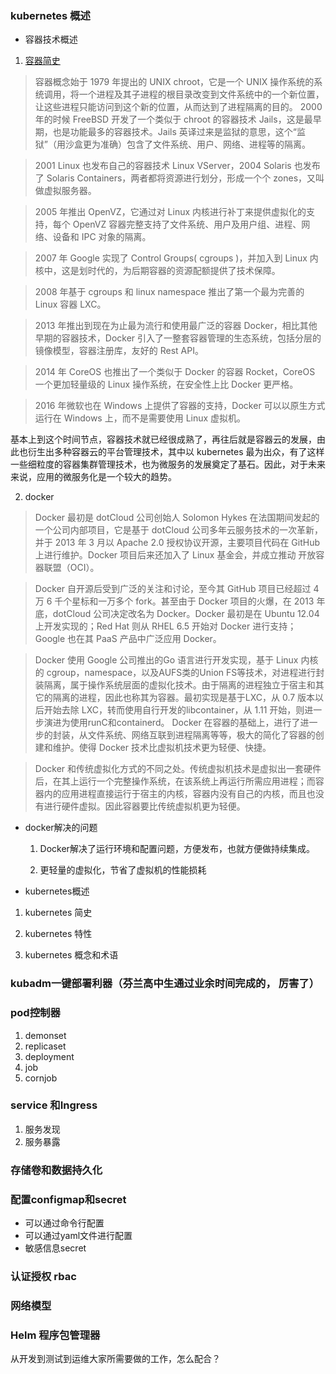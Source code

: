 ### kubernetes 概述
- 容器技术概述
 1. [容器简史](https://www.cnblogs.com/bakari/p/8868850.html)

>容器概念始于 1979 年提出的 UNIX chroot，它是一个 UNIX 操作系统的系统调用，将一个进程及其子进程的根目录改变到文件系统中的一个新位置，让这些进程只能访问到这个新的位置，从而达到了进程隔离的目的。
2000 年的时候 FreeBSD 开发了一个类似于 chroot 的容器技术 Jails，这是最早期，也是功能最多的容器技术。Jails 英译过来是监狱的意思，这个“监狱”（用沙盒更为准确）包含了文件系统、用户、网络、进程等的隔离。

>2001 Linux 也发布自己的容器技术 Linux VServer，2004 Solaris 也发布了 Solaris Containers，两者都将资源进行划分，形成一个个 zones，又叫做虚拟服务器。

>2005 年推出 OpenVZ，它通过对 Linux 内核进行补丁来提供虚拟化的支持，每个 OpenVZ 容器完整支持了文件系统、用户及用户组、进程、网络、设备和 IPC 对象的隔离。

>2007 年 Google 实现了 Control Groups( cgroups )，并加入到 Linux 内核中，这是划时代的，为后期容器的资源配额提供了技术保障。

>2008 年基于 cgroups 和 linux namespace 推出了第一个最为完善的 Linux 容器 LXC。

>2013 年推出到现在为止最为流行和使用最广泛的容器 Docker，相比其他早期的容器技术，Docker 引入了一整套容器管理的生态系统，包括分层的镜像模型，容器注册库，友好的 Rest API。

>2014 年 CoreOS 也推出了一个类似于 Docker 的容器 Rocket，CoreOS 一个更加轻量级的 Linux 操作系统，在安全性上比 Docker 更严格。

>2016 年微软也在 Windows 上提供了容器的支持，Docker 可以以原生方式运行在 Windows 上，而不是需要使用 Linux 虚拟机。

基本上到这个时间节点，容器技术就已经很成熟了，再往后就是容器云的发展，由此也衍生出多种容器云的平台管理技术，其中以 kubernetes 最为出众，有了这样一些细粒度的容器集群管理技术，也为微服务的发展奠定了基石。因此，对于未来来说，应用的微服务化是一个较大的趋势。

 2. docker

>Docker 最初是 dotCloud 公司创始人 Solomon Hykes 在法国期间发起的一个公司内部项目，它是基于 dotCloud 公司多年云服务技术的一次革新，并于
2013 年 3 月以 Apache 2.0 授权协议开源，主要项目代码在
GitHub上进行维护。Docker 项目后来还加入了 Linux 基金会，并成立推动
开放容器联盟（OCI）。 

>Docker 自开源后受到广泛的关注和讨论，至今其 GitHub 项目已经超过 4 万 6 千个星标和一万多个 fork。甚至由于 Docker 项目的火爆，在 2013 年底，dotCloud 公司决定改名为 Docker。Docker 最初是在 Ubuntu 12.04 上开发实现的；Red Hat 则从 RHEL 6.5 开始对 Docker 进行支持；Google 也在其 PaaS 产品中广泛应用 Docker。 

>Docker 使用 Google 公司推出的Go 语言进行开发实现，基于 Linux 内核的
cgroup，namespace，以及AUFS类的Union FS等技术，对进程进行封装隔离，属于操作系统层面的虚拟化技术。由于隔离的进程独立于宿主和其它的隔离的进程，因此也称其为容器。最初实现是基于LXC，从 0.7 版本以后开始去除 LXC，转而使用自行开发的libcontainer，从 1.11 开始，则进一步演进为使用runC和containerd。
Docker 在容器的基础上，进行了进一步的封装，从文件系统、网络互联到进程隔离等等，极大的简化了容器的创建和维护。使得 Docker 技术比虚拟机技术更为轻便、快捷。 

>Docker 和传统虚拟化方式的不同之处。传统虚拟机技术是虚拟出一套硬件后，在其上运行一个完整操作系统，在该系统上再运行所需应用进程；而容器内的应用进程直接运行于宿主的内核，容器内没有自己的内核，而且也没有进行硬件虚拟。因此容器要比传统虚拟机更为轻便。

- docker解决的问题
   1. Docker解决了运行环境和配置问题，方便发布，也就方便做持续集成。
      
   2. 更轻量的虚拟化，节省了虚拟机的性能损耗
- kubernetes概述
 1. kubernetes 简史
 
 2. kubernetes 特性
 3. kubernetes 概念和术语
 
### kubadm一键部署利器（芬兰高中生通过业余时间完成的， 厉害了）
### pod控制器
  1. demonset
  2. replicaset
  3. deployment
  4. job
  5. cornjob
### service 和Ingress
 1. 服务发现
 2. 服务暴露
 
### 存储卷和数据持久化

### 配置configmap和secret
- 可以通过命令行配置
- 可以通过yaml文件进行配置
- 敏感信息secret
### 认证授权 rbac
### 网络模型
### Helm 程序包管理器

从开发到测试到运维大家所需要做的工作，怎么配合？
